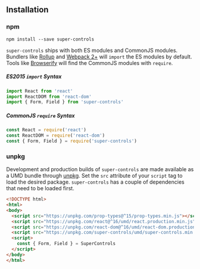 ## Installation

### npm

```
npm install --save super-controls
```

`super-controls` ships with both ES modules and CommonJS modules. Bundlers like [Rollup](https://rollupjs.org/) and [Webpack 2+](https://webpack.js.org/) will `import` the ES modules by default. Tools like [Browserify](http://browserify.org/) will find the CommonJS modules with `require`.

##### ES2015 `import` Syntax

```js
import React from 'react'
import ReactDOM from 'react-dom'
import { Form, Field } from 'super-controls'
```

##### CommonJS `require` Syntax

```js
const React = require('react')
const ReactDOM = require('react-dom')
const { Form, Field } = require('super-controls')
```

### unpkg

Development and production builds of `super-controls` are made available as a UMD bundle through [unpkg](https://unpkg.com/#/). Set the `src` attribute of your `script` tag to load the desired package. `super-controls` has a couple of dependencies that need to be loaded first.

```html
<!DOCTYPE html>
<html>
<body>
  <script src="https://unpkg.com/prop-types@^15/prop-types.min.js"></script>
  <script src="https://unpkg.com/react@^16/umd/react.production.min.js"></script>
  <script src="https://unpkg.com/react-dom@^16/umd/react-dom.production.min.js"></script>
  <script src="https://unpkg.com/super-controls/umd/super-controls.min.js"></script>
  <script>
    const { Form, Field } = SuperControls
  </script>
</body>
</html>
```
